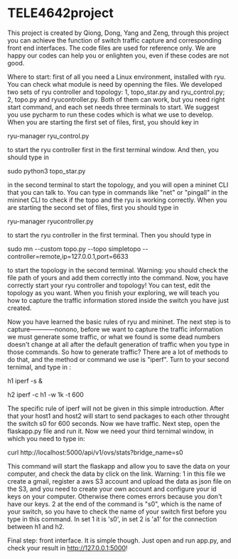 # TELE4642project
This project is created by Qiong, Dong, Yang and Zeng, through this project you can achieve the function of switch traffic capture and corresponding front end interfaces. The code files are used for reference only. We are happy our codes can help you or enlighten you, even if these codes are not good.

Where to start: first of all you need a Linux environment, installed with ryu. You can check what module is need by openning the files. 
We developed two sets of ryu controller and topology: 1, topo_star.py and ryu_control.py; 2, topo.py and ryucontroller.py. Both of them can work, but you need right start command, and each set needs three terminals to start. We suggest you use pycharm to run these codes which is what we use to develop.
When you are starting the first set of files, first, you should key in 


ryu-manager ryu_control.py


to start the ryu controller first in the first terminal window. And then, you should type in 


sudo python3 topo_star.py


in the second terminal to start the topology, and you will open a mininet CLI that you can talk to. You can type in commands like "net" or "pingall" in the mininet CLI to check if the topo and the ryu is working correctly.
When you are starting the second set of files, first you should type in 


ryu-manager ryucontroller.py


to start the ryu controller in the first terminal. Then you should type in 


sudo mn --custom topo.py --topo simpletopo --controller=remote,ip=127.0.0.1,port=6633


to start the topology in the second terminal. 
Warning: you should check the file path of yours and add them correctly into the command.
Now, you have correctly start your ryu controller and topology! You can test, edit the topology as you want. When you finish your exploring, we will teach you how to capture the traffic information stored inside the switch you have just created.


Now you have learned the basic rules of ryu and mininet. The next step is to capture————nonono, before we want to capture the traffic information we must generate some traffic, or what we found is some dead numbers doesn't change at all after the default generation of traffic when you type in those commands.
So how to generate traffic? There are a lot of methods to do that, and the method or command we use is "iperf". Turn to your second ternimal, and type in :


h1 iperf -s &

h2 iperf -c h1 -w 1k -t 600


The specific rule of iperf will not be given in this simple introduction. After that your host1 and host2 will start to send packages to each other throught the switch s0 for 600 seconds. 
Now we have traffic. Next step, open the flaskapp.py file and run it. Now we need your third ternimal window, in which you need to type in:


curl http://localhost:5000/api/v1/ovs/stats?bridge_name=s0

This command will start the flaskapp and allow you to save the data on your computer, and check the data by click on the link. 
Warning: 1 in this file we create a gmail, register a aws S3 account and upload the data as json file on the S3, and you need to create your own account and configure your id keys on your computer. Otherwise there comes errors because you don't have our keys.
2 at the end of the command is "s0", which is the name of your switch, so you have to check the name of your switch first before you type in this command. In set 1 it is 's0', in set 2 is 'a1' for the connection between h1 and h2.

Final step: front interface. It is simple though. Just open and run app.py, and check your result in http://127.0.0.1:5000!



